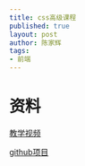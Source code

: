 ```yaml
---
title: css高级课程
published: true
layout: post
author: 陈家辉
tags:
- 前端
---
```


# 资料

[教学视频](https://www.bilibili.com/video/BV1n94y1o7yS)

[github项目](https://github.com/jonasschmedtmann/advanced-css-course)


